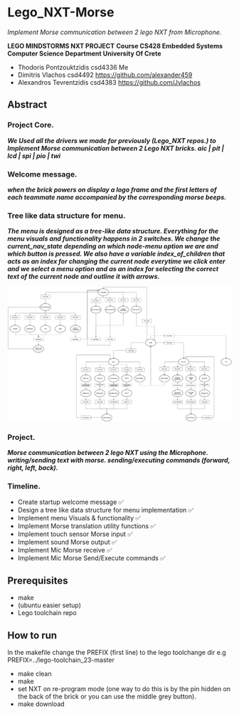 # Lego_NXT-Morse
*Implement Morse communication between 2 lego NXT from Microphone.*

**LEGO MINDSTORMS NXT PROJECT**
**Course CS428 Embedded Systems**
**Computer Science Department University Of Crete**

- Thodoris Pontzouktzidis csd4336 Me
- Dimitris Vlachos csd4492 https://github.com/alexander459
- Alexandros Tevrentzidis csd4383 https://github.com/Jvlachos

## Abstract

### Project Core.

***We Used all the drivers we made for previously (Lego_NXT repos.)
to Implement Morse communication between 2 Lego NXT bricks.
aic | pit | lcd | spi | pio | twi***

### Welcome message.

***when the brick powers on display a logo frame and the first letters of
each teammate name accompanied by the corresponding morse beeps.***

### Tree like data structure for menu.

***The menu is designed as a tree-like data structure.
Everything for the menu visuals and functionality happens in 2
switches. We change the current_nav_state depending on which node-menu
option we are and which button is pressed. We also have a variable
index_of_children that acts as an index for changing the current node
everytime we click enter and we select a menu option and as an index for
selecting the correct text of the current node and outline it with
arrows.***

![alt text](img/diagram.png)

### Project.
***Morse communication between 2 lego NXT using the Microphone.
writing/sending text with morse.
sending/executing commands (forward, right, left, back).***

### Timeline.

-   Create startup welcome message ✅
-   Design a tree like data structure for menu implementation ✅
-   Implement menu Visuals & functionality ✅
-   Implement Morse translation utility functions ✅
-   Implement touch sensor Morse input ✅
-   Implement sound Morse output ✅
-   Implement Mic Morse receive ✅
-   Implement Mic Morse Send/Execute commands ✅

## Prerequisites
- make
- (ubuntu easier setup)
- Lego toolchain repo

## How to run
In the makefile change the PREFIX (first line) to the lego toolchange dir e.g PREFIX=../lego-toolchain_23-master

- make clean
- make
- set NXT on re-program mode (one way to do this is by the pin hidden on the back of the brick or you can use the middle grey button).
- make download
